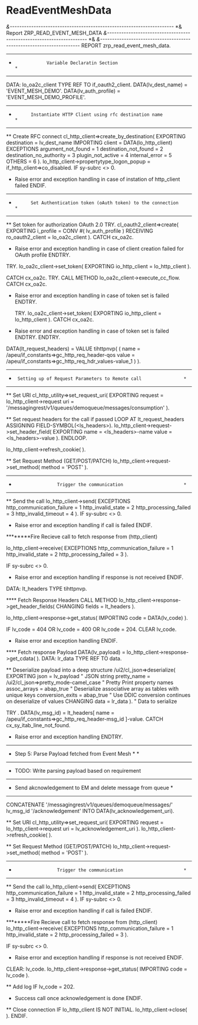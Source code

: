 # ReadEventMeshData

*&---------------------------------------------------------------------*
*& Report ZRP_READ_EVENT_MESH_DATA
*&---------------------------------------------------------------------*
*&
*&---------------------------------------------------------------------*
REPORT zrp_read_event_mesh_data.

*******************************************************************************************
*                 Variable Declaratin Section                                             *
*******************************************************************************************
DATA: lo_oa2c_client TYPE REF TO if_oauth2_client.
DATA(lv_dest_name) = 'EVENT_MESH_DEMO'.
DATA(lv_auth_profile) = 'EVENT_MESH_DEMO_PROFILE'.

******************************************************************************************
*           Instantiate HTTP Client using rfc destination name                           *
******************************************************************************************

**  Create RFC connect
cl_http_client=>create_by_destination(
                              EXPORTING  destination = lv_dest_name
                              IMPORTING  client                   = DATA(lo_http_client)
                              EXCEPTIONS argument_not_found       = 1
                                         destination_not_found    = 2
                                         destination_no_authority = 3
                                         plugin_not_active        = 4
                                         internal_error           = 5
                                         OTHERS                   = 6 ).
lo_http_client->propertytype_logon_popup = if_http_client=>co_disabled.
IF sy-subrc <> 0.
* Raise error and exception handling in case of instation of http_client failed
ENDIF.

*****************************************************************************************
*           Set Authentication token (oAuth token) to the connection                    *
*****************************************************************************************

**  Set token for authorization OAuth 2.0
TRY.
    cl_oauth2_client=>create( EXPORTING i_profile        = CONV #( lv_auth_profile )
                              RECEIVING ro_oauth2_client = lo_oa2c_client ).
  CATCH cx_oa2c.
* Raise error and exception handling in case of client creation failed for OAuth profile
ENDTRY.

TRY.
    lo_oa2c_client->set_token( EXPORTING io_http_client = lo_http_client ).

  CATCH cx_oa2c.
    TRY.
        CALL METHOD lo_oa2c_client->execute_cc_flow.
      CATCH cx_oa2c.
* Raise error and exception handling in case of token set is failed
    ENDTRY.

    TRY.
        lo_oa2c_client->set_token( EXPORTING io_http_client = lo_http_client ).
      CATCH cx_oa2c.
* Raise error and exception handling in case of token set is failed
    ENDTRY.
ENDTRY.

DATA(lt_request_headers) = VALUE tihttpnvp( ( name  = /apeu/if_constants=>gc_http_req_header-qos
                                              value = /apeu/if_constants=>gc_http_req_hdr_values-value_1 ) ).

***********************************************************************
*      Setting up of Request Parameters to Remote call                *
***********************************************************************

** Set URI
cl_http_utility=>set_request_uri( EXPORTING  request = lo_http_client->request
                                             uri     = '/messagingrest/v1/queues/demoqueue/messages/consumption' ).

** Set request headers for the call if passed
LOOP AT lt_request_headers ASSIGNING FIELD-SYMBOL(<ls_headers>).
  lo_http_client->request->set_header_field( EXPORTING  name  = <ls_headers>-name
                                                        value = <ls_headers>-value ).
ENDLOOP.

lo_http_client->refresh_cookie( ).

** Set Request Method (GET/POST/PATCH)
lo_http_client->request->set_method( method = 'POST' ).

***********************************************************************
*                     Trigger the communication                       *
***********************************************************************

** Send the call
lo_http_client->send( EXCEPTIONS  http_communication_failure = 1
                                  http_invalid_state = 2
                                  http_processing_failed = 3
                                  http_invalid_timeout  = 4 ).
IF sy-subrc <> 0.
* Raise error and exception handling if call is failed
ENDIF.

********Fire Recieve call to fetch response from (http_client)

lo_http_client->receive( EXCEPTIONS http_communication_failure = 1
                                    http_invalid_state         = 2
                                    http_processing_failed     = 3 ).

IF sy-subrc <> 0.
* Raise error and exception handling if response is not received
ENDIF.

DATA: lt_headers TYPE tihttpnvp.

**** Fetch Response Headers
CALL METHOD lo_http_client->response->get_header_fields( CHANGING fields = lt_headers ).

lo_http_client->response->get_status( IMPORTING code = DATA(lv_code) ).

IF lv_code = 404 OR lv_code = 400 OR lv_code = 204.
  CLEAR lv_code.
* Raise error and exception handling
ENDIF.

**** Fetch response Payload
DATA(lv_payload) = lo_http_client->response->get_cdata( ).
DATA: lr_data TYPE REF TO data.

**   Deserialize payload into a deep structure
/ui2/cl_json=>deserialize( EXPORTING json             =  lv_payload                             " JSON string
                                     pretty_name      =  /ui2/cl_json=>pretty_mode-camel_case   " Pretty Print property names
                                     assoc_arrays     =  abap_true                              " Deserialize associative array as tables with unique keys
                                     conversion_exits =  abap_true                              " Use DDIC conversion continues on deserialize of values
                           CHANGING  data             =  lr_data    ).                          " Data to serialize

TRY .
    DATA(lv_msg_id) =  lt_headers[ name = /apeu/if_constants=>gc_http_req_header-msg_id ]-value.
  CATCH cx_sy_itab_line_not_found.
* Raise error and exception handling
ENDTRY.

******************************************************************************************
* Step 5: Parse Payload fetched from Event Mesh            *                             *
******************************************************************************************
*   TODO: Write parsing payload based on requirement


******************************************************************************************
* Send akcnowledgement to EM and delete message from queue                       *
******************************************************************************************

CONCATENATE '/messagingrest/v1/queues/demoqueue/messages/' lv_msg_id '/acknowledgement' INTO DATA(lv_acknowledgement_uri).

** Set URI
cl_http_utility=>set_request_uri( EXPORTING  request = lo_http_client->request
                                             uri     = lv_acknowledgement_uri ).
lo_http_client->refresh_cookie( ).

** Set Request Method (GET/POST/PATCH)
lo_http_client->request->set_method( method = 'POST' ).

***********************************************************************
*                     Trigger the communication                       *
***********************************************************************
** Send the call
lo_http_client->send( EXCEPTIONS  http_communication_failure = 1
                                  http_invalid_state = 2
                                  http_processing_failed = 3
                                  http_invalid_timeout  = 4 ).
IF sy-subrc <> 0.
* Raise error and exception handling if call is failed
ENDIF.

********Fire Recieve call to fetch response from (http_client)
lo_http_client->receive( EXCEPTIONS http_communication_failure = 1
                                    http_invalid_state         = 2
                                    http_processing_failed     = 3 ).

IF sy-subrc <> 0.
* Raise error and exception handling if response is not received
ENDIF.

CLEAR: lv_code.
lo_http_client->response->get_status( IMPORTING code = lv_code ).

**  Add log
IF lv_code = 202.
*   Success call once acknowledgement is done
ENDIF.

**  Close connection
IF lo_http_client IS NOT INITIAL.
  lo_http_client->close( ).
ENDIF.

